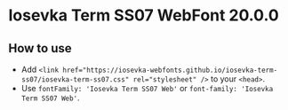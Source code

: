 # Iosevka Term SS07 WebFont 20.0.0

## How to use

- Add `<link href="https://iosevka-webfonts.github.io/iosevka-term-ss07/iosevka-term-ss07.css" rel="stylesheet" />` to your `<head>`.
- Use `fontFamily: 'Iosevka Term SS07 Web'` or `font-family: 'Iosevka Term SS07 Web'`.
